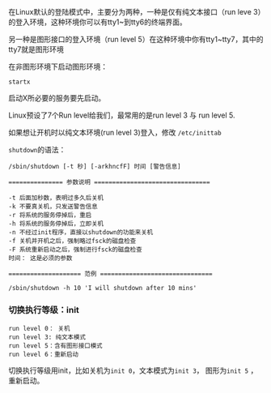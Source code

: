 在Linux默认的登陆模式中，主要分为两种，一种是仅有纯文本接口（run leve 3）的登入环境，这种环境你可以有tty1~到tty6的终端界面。

另一种是图形接口的登入环境（run level 5）在这种环境中你有tty1~tty7，其中的tty7就是图形环境

在非图形环境下启动图形环境：

```
startx
```

启动X所必要的服务要先启动。

Linux预设了7个Run level给我们，最常用的是run level 3 与 run level 5.

如果想让开机时以纯文本环境(run level 3)登入，修改 `/etc/inittab`

`shutdown`的语法：

```
/sbin/shutdown [-t 秒] [-arkhncfF] 时间 [警告信息]

=============== 参数说明 ================================

-t 后面加秒数，表明过多久后关机
-k 不要真关机，只发送警告信息
-r 将系统的服务停掉后，重启
-h 将系统的服务停掉后，立即关机
-n 不经过init程序，直接以shutdown的功能来关机
-f 关机并开机之后，强制略过fsck的磁盘检查
-F 系统重新启动之后，强制进行fsck的磁盘检查
时间： 这是必须的参数

==================== 范例 ===============================

/sbin/shutdown -h 10 'I will shutdown after 10 mins'

```

### 切换执行等级：init

```
run level 0： 关机
run level 3: 纯文本模式
run level 5：含有图形接口模式
run level 6：重新启动
```

切换执行等级用init，比如关机为`init 0`，文本模式为`init 3`， 图形为`init 5` ，重新启动。